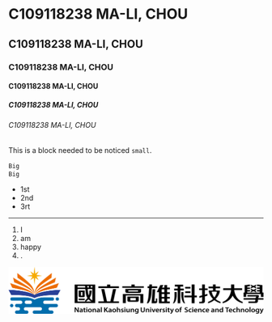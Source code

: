 # C109118238 MA-LI, CHOU
## C109118238 MA-LI, CHOU
### C109118238 MA-LI, CHOU
#### C109118238 MA-LI, CHOU
##### C109118238 MA-LI, CHOU
###### C109118238 MA-LI, CHOU

This is a block needed to be noticed `small`.

```
Big
Big
```

* 1st
* 2nd
* 3rt

---

1. I
2. am
3. happy
4. .

![NKUST](nkust.png "NKUST")
